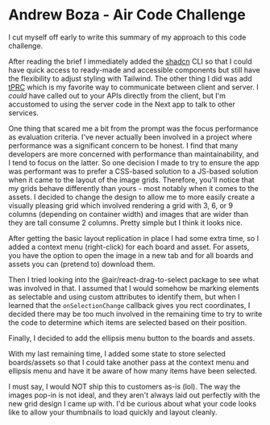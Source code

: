 # Andrew Boza - Air Code Challenge

I cut myself off early to write this summary of my approach to this code challenge.

After reading the brief I immediately added the [shadcn](https://ui.shadcn.com/) CLI so that I could have quick access to ready-made and accessible components but still have the flexibility to adjust styling with Tailwind. The other thing I did was add [tPRC](https://trpc.io/) which is my favorite way to communicate between client and server. I _could_ have called out to your APIs directly from the client, but I'm accustomed to using the server code in the Next app to talk to other services.

One thing that scared me a bit from the prompt was the focus performance as evaluation criteria. I've never actually been involved in a project where performance was a significant concern to be honest. I find that many developers are more concerned with performance than maintainability, and I tend to focus on the latter. So one decision I made to try to ensure the app was performant was to prefer a CSS-based solution to a JS-based solution when it came to the layout of the image grids. Therefore, you'll notice that my grids behave differently than yours - most notably when it comes to the assets. I decided to change the design to allow me to more easily create a visually pleasing grid which involved rendering a grid with 3, 6, or 9 columns (depending on container width) and images that are wider than they are tall consume 2 columns. Pretty simple but I think it looks nice.

After getting the basic layout replication in place I had some extra time, so I added a context menu (right-click) for each board and asset. For assets, you have the option to open the image in a new tab and for all boards and assets you can (pretend to) download them.

Then I tried looking into the @air/react-drag-to-select package to see what was involved in that. I assumed that I would somehow be marking elements as selectable and using custom attributes to identify them, but when I learned that the `onSelectionChange` callback gives you rect coordinates, I decided there may be too much involved in the remaining time to try to write the code to determine which items are selected based on their position.

Finally, I decided to add the ellipsis menu button to the boards and assets.

With my last remaining time, I added some state to store selected boards/assets so that I could take another pass at the context menu and ellipsis menu and have it be aware of how many items have been selected.

I must say, I would NOT ship this to customers as-is (lol). The way the images pop-in is not ideal, and they aren't always laid out perfectly with the new grid design I came up with. I'd be curious about what your code looks like to allow your thumbnails to load quickly and layout cleanly.
